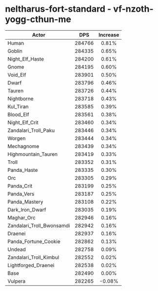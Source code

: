 # neltharus-fort-standard - vf-nzoth-yogg-cthun-me
| Actor | DPS | Increase |
|---|:---:|:---:|
|Human|284766|0.81%|
|Goblin|284335|0.65%|
|Night_Elf_Haste|284200|0.61%|
|Gnome|284195|0.60%|
|Void_Elf|283901|0.50%|
|Dwarf|283796|0.46%|
|Tauren|283726|0.44%|
|Nightborne|283718|0.43%|
|Kul_Tiran|283585|0.39%|
|Blood_Elf|283561|0.38%|
|Night_Elf_Crit|283460|0.34%|
|Zandalari_Troll_Paku|283446|0.34%|
|Worgen|283444|0.34%|
|Mechagnome|283439|0.34%|
|Highmountain_Tauren|283419|0.33%|
|Troll|283352|0.31%|
|Panda_Haste|283335|0.30%|
|Orc|283305|0.29%|
|Panda_Crit|283199|0.25%|
|Panda_Vers|283187|0.25%|
|Panda_Mastery|283108|0.22%|
|Dark_Iron_Dwarf|283035|0.19%|
|Maghar_Orc|282946|0.16%|
|Zandalari_Troll_Bwonsamdi|282942|0.16%|
|Draenei|282937|0.16%|
|Panda_Fortune_Cookie|282862|0.13%|
|Undead|282758|0.09%|
|Zandalari_Troll_Kimbul|282552|0.02%|
|Lightforged_Draenei|282538|0.02%|
|Base|282490|0.00%|
|Vulpera|282265|-0.08%|
